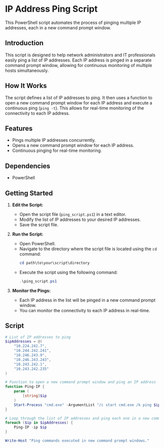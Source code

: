 # IP Address Ping Script

This PowerShell script automates the process of pinging multiple IP addresses, each in a new command prompt window.

## Introduction

This script is designed to help network administrators and IT professionals easily ping a list of IP addresses. Each IP address is pinged in a separate command prompt window, allowing for continuous monitoring of multiple hosts simultaneously.

## How It Works

The script defines a list of IP addresses to ping. It then uses a function to open a new command prompt window for each IP address and execute a continuous ping (`ping -t`). This allows for real-time monitoring of the connectivity to each IP address.

## Features

- Pings multiple IP addresses concurrently.
- Opens a new command prompt window for each IP address.
- Continuous pinging for real-time monitoring.

## Dependencies

- PowerShell

## Getting Started

1. **Edit the Script:**
   - Open the script file (`ping_script.ps1`) in a text editor.
   - Modify the list of IP addresses to your desired IP addresses.
   - Save the script file.

2. **Run the Script:**
   - Open PowerShell.
   - Navigate to the directory where the script file is located using the `cd` command:
     ```powershell
     cd path\to\your\script\directory
     ```
   - Execute the script using the following command:
     ```powershell
     .\ping_script.ps1
     ```

3. **Monitor the Pings:**
   - Each IP address in the list will be pinged in a new command prompt window.
   - You can monitor the connectivity to each IP address in real-time.

## Script

```powershell
# List of IP addresses to ping
$ipAddresses = @(
    "10.224.242.7",
    "10.244.242.241",
    "10.246.243.9",
    "10.246.243.243",
    "10.243.242.1",
    "10.243.242.235"		
)

# Function to open a new command prompt window and ping an IP address
function Ping-IP {
    param (
        [string]$ip
    )
    Start-Process "cmd.exe" -ArgumentList "/c start cmd.exe /k ping $ip -t"
}

# Loop through the list of IP addresses and ping each one in a new command prompt window
foreach ($ip in $ipAddresses) {
    Ping-IP -ip $ip
}

Write-Host "Ping commands executed in new command prompt windows."
